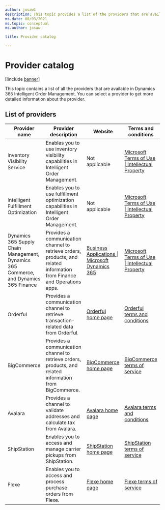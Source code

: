 ```yaml
---
author: josaw1
description: This topic provides a list of the providers that are available in Dynamics 365 Intelligent Order Management.
ms.date: 08/03/2021
ms.topic: conceptual
ms.author: josaw

title: Provider catalog

---
```


# Provider catalog

[!include [banner](includes/banner.md)]


This topic contains a list of all the providers that are available in Dynamics 365 Intelligent Order Management. You can select a provider to get more detailed information about the provider.

## List of providers

| **Provider name**                       | **Provider description**                                                                                                             | **Website**                                                                                     | **Terms and conditions**                                                                                                |
|-----------------------------------------|--------------------------------------------------------------------------------------------------------------------------------------|-------------------------------------------------------------------------------------------------|-------------------------------------------------------------------------------------------------------------------------|
| Inventory Visibility Service            | Enables you to use inventory visibility capabilities in Intelligent Order Management.                                                | Not applicable                                                                                        | [Microsoft Terms of Use \| Intellectual Property](https://www.microsoft.com/legal/intellectualproperty/copyright) |
| Intelligent Fulfillment Optimization        | Enables you to use fulfillment optimization capabilities in Intelligent Order Management.                                             | Not applicable                                                                                       | [Microsoft Terms of Use \| Intellectual Property](https://www.microsoft.com/legal/intellectualproperty/copyright) |
| Dynamics 365 Supply Chain Management, Dynamics 365 Commerce, and Dynamics 365 Finance | Provides a communication channel to retrieve orders, products, and related information from Finance and Operations apps. | [Business Applications \| Microsoft Dynamics 365](https://dynamics.microsoft.com/)        | [Microsoft Terms of Use \| Intellectual Property](https://www.microsoft.com/legal/intellectualproperty/copyright) |
| Orderful | Provides a communication channel to retrieve transaction-related data from Orderful. | [Orderful home page](https://orderful.com/)        | [Orderful terms and conditions](https://orderful.com/terms-conditions/) |
| BigCommerce | Provides a communication channel to retrieve orders, products, and related information from BigCommerce. | [BigCommerce home page](https://www.bigcommerce.com/)      | [BigCommerce terms of service](https://shop.bigcommerce.com/terms-of-service/) |
| Avalara | Provides a channel to validate addresses and calculate tax from Avalara. | [Avalara home page](https://www.avalara.com/us/en/index.html)      | [Avalara terms and conditions](https://www.avalara.com/us/en/legal/terms.html) |
| ShipStation | Enables you to access and manage carrier pickups from ShipStation. | [ShipStation home page](https://www.shipstation.com/)      | [ShipStation terms of service](https://www.shipstation.com/terms-of-service/) |
| Flexe | Enables you to access and process purchase orders from Flexe. | [Flexe home page](https://www.flexe.com/our-approach/logistics-platform)      | [Flexe terms of service](https://d1n9pjnquucpl9.cloudfront.net/pdfs/FLEXE_TermsOfService_v2.01.pdf?mtime=20190408163328&focal=none) |


